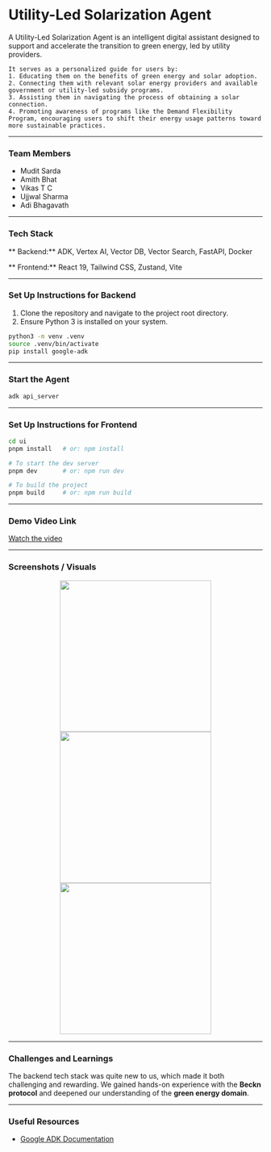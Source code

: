 # Utility-Led Solarization Agent

A Utility-Led Solarization Agent is an intelligent digital assistant designed to support and accelerate the transition to green energy, led by utility providers.

```
It serves as a personalized guide for users by:
1. Educating them on the benefits of green energy and solar adoption.
2. Connecting them with relevant solar energy providers and available government or utility-led subsidy programs.
3. Assisting them in navigating the process of obtaining a solar connection.
4. Promoting awareness of programs like the Demand Flexibility Program, encouraging users to shift their energy usage patterns toward more sustainable practices.
```

---

### Team Members

* Mudit Sarda
* Amith Bhat
* Vikas T C
* Ujjwal Sharma
* Adi Bhagavath

---

### Tech Stack

** Backend:** ADK, Vertex AI, Vector DB, Vector Search, FastAPI, Docker

** Frontend:** React 19, Tailwind CSS, Zustand, Vite

---

### Set Up Instructions for Backend

1. Clone the repository and navigate to the project root directory.
2. Ensure Python 3 is installed on your system.

```bash
python3 -m venv .venv
source .venv/bin/activate
pip install google-adk
```

---

### Start the Agent

```bash
adk api_server
```

---

### Set Up Instructions for Frontend

```bash
cd ui
pnpm install   # or: npm install

# To start the dev server
pnpm dev       # or: npm run dev

# To build the project
pnpm build     # or: npm run build
```

---

### Demo Video Link

[Watch the video](https://youtu.be/KdCKZNBp98w)


---

### Screenshots / Visuals

<p align="center">
  <img src="screenshots/Screenshot 2025-05-15 at 9.21.34 PM.png" width="300"/>
  <img src="screenshots/Screenshot 2025-05-15 at 9.21.43 PM.png" width="300"/>
  <img src="screenshots/Screenshot 2025-05-16 at 12.23.42 AM.png" width="300"/>
</p>

---

### Challenges and Learnings

The backend tech stack was quite new to us, which made it both challenging and rewarding. We gained hands-on experience with the **Beckn protocol** and deepened our understanding of the **green energy domain**.

---

### Useful Resources

* [Google ADK Documentation](https://google.github.io/adk-docs/)
